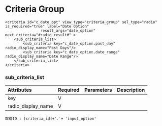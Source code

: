 # Criteria Group

```markup
<criteria id="c_date_opt" view_type="criteria_group" sel_type="radio" is_required="true" label="Date Option" 
				result_args="date_option" next_criteria="#radio_result#" >
	<sub_criteria_list>
		<sub_criteria key="c_date_option.past_day"  radio_display_name="Past Days"/>
		<sub_criteria key="c_date_option.date_range" radio_display_name="Date Range"/>
	</sub_criteria_list>
</criteria>
```

### sub\_criteria\_list

| Attributes | Required | Parameters | Description |
| :--- | :--- | :--- | :--- |
| key | V |  |  |
| radio\_display\_name | V |  |  |

```text
取得ID : [criteria_id]+'.'+ 'input_option'
```



